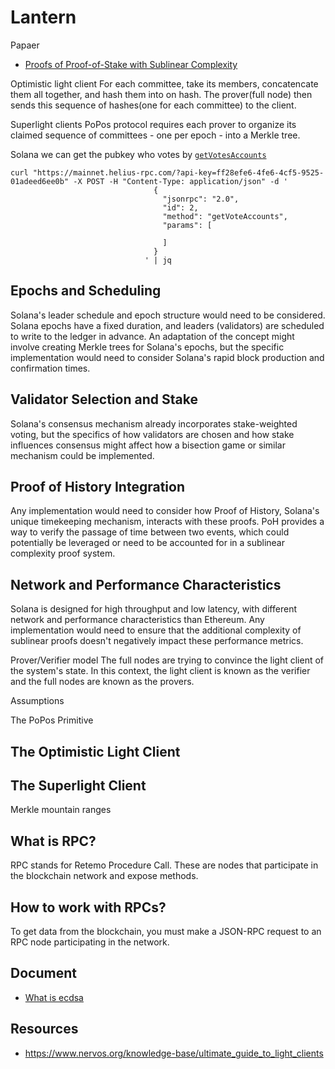 # Lantern

Papaer
- [Proofs of Proof-of-Stake with Sublinear Complexity](https://arxiv.org/pdf/2209.08673.pdf)

Optimistic light client
For each committee, take its members, concatencate them all together, and hash them into on hash. 
The prover(full node) then sends this sequence of hashes(one for each committee) to the client. 

Superlight clients
PoPos protocol requires each prover to organize its claimed sequence of committees - one per epoch - into a Merkle tree.

Solana
we can get the pubkey who votes by [`getVotesAccounts`](https://solana.com/docs/rpc/http/getvoteaccounts)

```
curl "https://mainnet.helius-rpc.com/?api-key=ff28efe6-4fe6-4cf5-9525-01adeed6ee0b" -X POST -H "Content-Type: application/json" -d '
                                {
                                  "jsonrpc": "2.0",
                                  "id": 2,
                                  "method": "getVoteAccounts",
                                  "params": [

                                  ]
                                }
                              ' | jq
```

## Epochs and Scheduling
Solana's leader schedule and epoch structure would need to be considered. Solana epochs have a fixed duration, and leaders (validators) are scheduled to write to the ledger in advance. An adaptation of the concept might involve creating Merkle trees for Solana's epochs, but the specific implementation would need to consider Solana's rapid block production and confirmation times.

## Validator Selection and Stake
Solana's consensus mechanism already incorporates stake-weighted voting, but the specifics of how validators are chosen and how stake influences consensus might affect how a bisection game or similar mechanism could be implemented.

## Proof of History Integration
Any implementation would need to consider how Proof of History, Solana's unique timekeeping mechanism, interacts with these proofs. PoH provides a way to verify the passage of time between two events, which could potentially be leveraged or need to be accounted for in a sublinear complexity proof system.

## Network and Performance Characteristics
Solana is designed for high throughput and low latency, with different network and performance characteristics than Ethereum. Any implementation would need to ensure that the additional complexity of sublinear proofs doesn't negatively impact these performance metrics.

Prover/Verifier model
The full nodes are trying to convince the light client of the system's state. In this context, the light client is known as the verifier and the full nodes  are known as the provers. 


Assumptions


The PoPos Primitive


## The Optimistic Light Client


## The Superlight Client


Merkle mountain ranges



## What is RPC?
RPC stands for Retemo Procedure Call. These are nodes that participate in the blockchain network and expose methods.

## How to work with RPCs?
To get data from the blockchain, you must make a JSON-RPC request to an RPC node participating in the network. 

## Document
- [What is ecdsa](https://zoom-blc.com/what-is-ecdsa)

## Resources
- https://www.nervos.org/knowledge-base/ultimate_guide_to_light_clients

